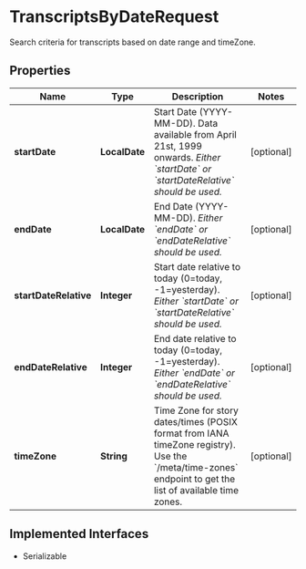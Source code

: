 

# TranscriptsByDateRequest

Search criteria for transcripts based on date range and timeZone.

## Properties

Name | Type | Description | Notes
------------ | ------------- | ------------- | -------------
**startDate** | **LocalDate** | Start Date (YYYY-MM-DD). Data available from April 21st, 1999 onwards. *Either &#x60;startDate&#x60; or &#x60;startDateRelative&#x60; should be used.*  |  [optional]
**endDate** | **LocalDate** | End Date (YYYY-MM-DD). *Either &#x60;endDate&#x60; or &#x60;endDateRelative&#x60; should be used.*  |  [optional]
**startDateRelative** | **Integer** | Start date relative to today (0&#x3D;today, -1&#x3D;yesterday). *Either &#x60;startDate&#x60; or &#x60;startDateRelative&#x60; should be used.*  |  [optional]
**endDateRelative** | **Integer** | End date relative to today (0&#x3D;today, -1&#x3D;yesterday). *Either &#x60;endDate&#x60; or &#x60;endDateRelative&#x60; should be used.*  |  [optional]
**timeZone** | **String** | Time Zone for story dates/times (POSIX format from IANA timeZone registry).  Use the &#x60;/meta/time-zones&#x60; endpoint to get the list of available time zones. |  [optional]


## Implemented Interfaces

* Serializable


